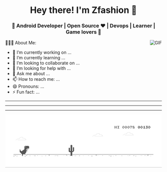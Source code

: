 <h1 align="center">Hey there! I'm Zfashion 🖖</h1>
<h3 align="center">🚀 Android Developer | Open Source ♥ | Devops | Learner | Game lovers 🚀</h3>

<img align="right" alt="GIF" src="https://raw.githubusercontent.com/haoruilee/haoruilee/master/pic/pusheencode.gif" />

👨🏻‍💻 About Me:

- 🔭 I’m currently working on ...
- 🌱 I’m currently learning ...
- 👯 I’m looking to collaborate on ...
- 🤔 I’m looking for help with ...
- 💬 Ask me about ...
- 📫 How to reach me: ...
- 😄 Pronouns: ...
- ⚡ Fun fact: ...

---
---
---
![Dino](https://raw.githubusercontent.com/sanket9006/sanket9006/master/dino.gif)

